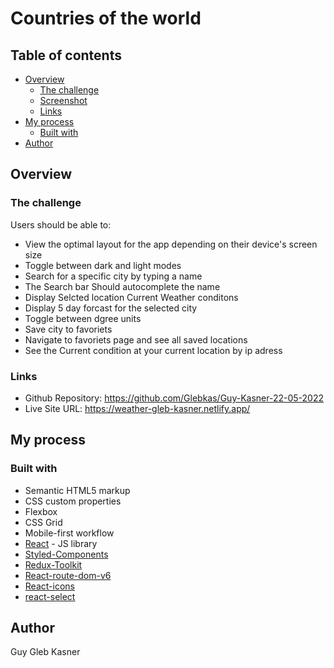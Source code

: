 # Countries of the world

## Table of contents

-   [Overview](#overview)
    -   [The challenge](#the-challenge)
    -   [Screenshot](#screenshot)
    -   [Links](#links)
-   [My process](#my-process)
    -   [Built with](#built-with)
-   [Author](#author)

## Overview

### The challenge

Users should be able to:

-   View the optimal layout for the app depending on their device's screen size
-   Toggle between dark and light modes
-   Search for a specific city by typing a name
-   The Search bar Should autocomplete the name
-   Display Selcted location Current Weather conditons
-   Display 5 day forcast for the selected city
-   Toggle between dgree units
-   Save city to favoriets
-   Navigate to favoriets page and see all saved locations
-   See the Current condition at your current location by ip adress


### Links

-   Github Repository: https://github.com/Glebkas/Guy-Kasner-22-05-2022
-   Live Site URL: https://weather-gleb-kasner.netlify.app/

## My process

### Built with

-   Semantic HTML5 markup
-   CSS custom properties
-   Flexbox
-   CSS Grid
-   Mobile-first workflow
-   [React](https://reactjs.org/) - JS library
-   [Styled-Components](https://styled-components.com/)
-   [Redux-Toolkit](https://redux-toolkit.js.org/)
-   [React-route-dom-v6](https://www.npmjs.com/package/react-router-dom)
-   [React-icons](https://www.npmjs.com/package/react-icons)
-   [react-select](https://www.npmjs.com/package/react-select)


## Author

Guy Gleb Kasner
